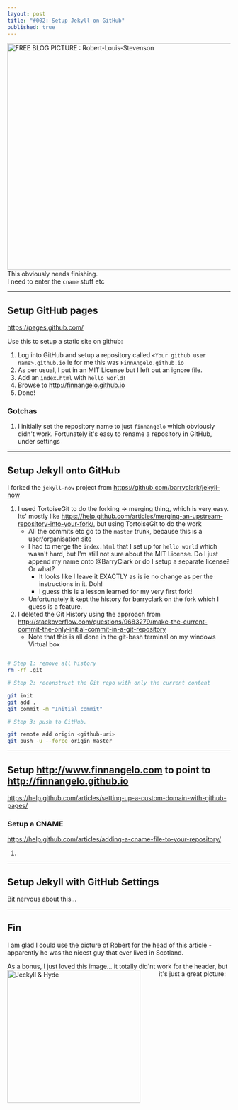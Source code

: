 ```yaml
---
layout: post
title: "#002: Setup Jekyll on GitHub"
published: true
---
```


<a href="https://www.flickr.com/photos/farfocusimagecom/17936011375" title="FREE BLOG PICTURE : Robert-Louis-Stevenson by Gerard Ferry, on Flickr"><img src="https://c1.staticflickr.com/9/8848/17936011375_2a02cd0180_z.jpg" width="640" height="512" alt="FREE BLOG PICTURE : Robert-Louis-Stevenson"></a>  
This obviously needs finishing.  
I need to enter the `cname` stuff etc

------------------
Setup GitHub pages
------------------

<https://pages.github.com/>

Use this to setup a static site on github:

1. Log into GitHub and setup a repository called `<Your github user name>.github.io` ie for me this was `FinnAngelo.github.io`
2. As per usual, I put in an MIT License but I left out an ignore file.
3. Add an `index.html` with `hello world!`
4. Browse to <http://finnangelo.github.io>
5. Done!  

### Gotchas ###

1. I initially set the repository name to just `finnangelo` which obviously didn't work. Fortunately it's easy to rename a repository in GitHub, under settings

------------------------
Setup Jekyll onto GitHub
------------------------

I forked the `jekyll-now` project from 
<https://github.com/barryclark/jekyll-now>

1. I used TortoiseGit to do the forking -> merging thing, which is very easy.  
	Its' mostly like <https://help.github.com/articles/merging-an-upstream-repository-into-your-fork/>, but using TortoiseGit to do the work
	* All the commits etc go to the `master` trunk, because this is a user/organisation site 
	* I had to merge the `index.html` that I set up for `hello world` which wasn't hard, but I'm still not sure about the MIT License. Do I just append my name onto @BarryClark or do I setup a separate license? Or what?
		* It looks like I leave it EXACTLY as is 
			ie no change as per the instructions in it. Doh! 
		* I guess this is a lesson learned for my very first fork!
	* Unfortunately it kept the history for barryclark on the fork which I guess 
		is a feature. 
2. I deleted the Git History using the approach from <http://stackoverflow.com/questions/9683279/make-the-current-commit-the-only-initial-commit-in-a-git-repository> 
	* Note that this is all done in the git-bash terminal on my windows Virtual box	

```bash

# Step 1: remove all history
rm -rf .git

# Step 2: reconstruct the Git repo with only the current content

git init
git add .
git commit -m "Initial commit"

# Step 3: push to GitHub.

git remote add origin <github-uri>
git push -u --force origin master

```

---------------------------------------------------------------------------
Setup <http://www.finnangelo.com> to point to <http://finnangelo.github.io>
---------------------------------------------------------------------------

<https://help.github.com/articles/setting-up-a-custom-domain-with-github-pages/>

### Setup a CNAME ###

<https://help.github.com/articles/adding-a-cname-file-to-your-repository/>

1.

---------------------------------
Setup Jekyll with GitHub Settings
---------------------------------

Bit nervous about this...

---
Fin
---

I am glad I could use the picture of Robert for the head of this article - apparently he was the nicest guy that ever lived in Scotland.

As a bonus, I just loved this image... it totally did'nt work for the header, but it's just a great picture:
<a href="https://www.flickr.com/photos/128224075@N02/15653170045" title="Jeckyll &amp; Hyde by Killa Tequilla, on Flickr" style="float:left; margin-right:3em;"><img src="https://c2.staticflickr.com/4/3935/15653170045_be0453e4d8_k.jpg" width="300" alt="Jeckyll &amp; Hyde"></a>

